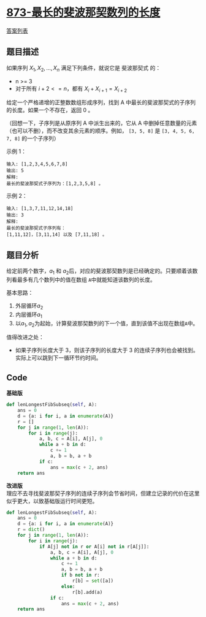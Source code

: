 # [873-最长的斐波那契数列的长度](https://leetcode-cn.com/problems/length-of-longest-fibonacci-subsequence/)

[答案列表](Solutions/answer_list.md)

## 题目描述
如果序列 $X_1, X_2, ..., X_n$ 满足下列条件，就说它是 斐波那契式 的：

- n >= 3
- 对于所有 $i + 2 <= n$，都有 $X_i + X_{i+1} = X_{i+2}$

给定一个严格递增的正整数数组形成序列，找到 A 中最长的斐波那契式的子序列的长度。如果一个不存在，返回 0 。

（回想一下，子序列是从原序列 A 中派生出来的，它从 A 中删掉任意数量的元素（也可以不删），而不改变其余元素的顺序。例如， `[3, 5, 8]` 是 `[3, 4, 5, 6, 7, 8]` 的一个子序列）


示例 1：
```text
输入: [1,2,3,4,5,6,7,8]
输出: 5
解释:
最长的斐波那契式子序列为：[1,2,3,5,8] 。
```
示例 2：

```text
输入: [1,3,7,11,12,14,18]
输出: 3
解释:
最长的斐波那契式子序列有：
[1,11,12]，[3,11,14] 以及 [7,11,18] 。
```


## 题目分析
给定前两个数字，$a_1$ 和 $a_2$后，对应的斐波那契数列是已经确定的。只要顺着该数列看最多有几个数列中的值在数组
`A`中就能知道该数列的长度。

基本思路：
1. 外层循环$a_2$
2. 内层循环$a_1$
3. 以$a_1,a_2$为起始，计算斐波那契数列的下一个值，直到该值不出现在数组`A`中。

值得改进之处：
- 如果子序列长度大于 3，则该子序列的长度大于 3
  的连续子序列也会被找到。实际上可以跳到下一循环节约时间。

## Code
**基础版**
```python
def lenLongestFibSubseq(self, A):
    ans = 0
    d = {a: i for i, a in enumerate(A)}
    r = []
    for j in range(1, len(A)):
        for i in range(j):
            a, b, c = A[i], A[j], 0
            while a + b in d:
                c += 1
                a, b = b, a + b
            if c:
                ans = max(c + 2, ans)
    return ans
```

**改进版**  
理应不去寻找斐波那契子序列的连续子序列会节省时间，但建立记录的代价在这里似乎更大，以致基础版运行时间更短。
```python
def lenLongestFibSubseq(self, A):
    ans = 0
    d = {a: i for i, a in enumerate(A)}
    r = dict()
    for j in range(1, len(A)):
        for i in range(j):
            if A[j] not in r or A[i] not in r[A[j]]:
                a, b, c = A[i], A[j], 0
                while a + b in d:
                    c += 1
                    a, b = b, a + b
                    if b not in r:
                        r[b] = set([a])
                    else:
                        r[b].add(a)
                if c:
                    ans = max(c + 2, ans)
    return ans
```

